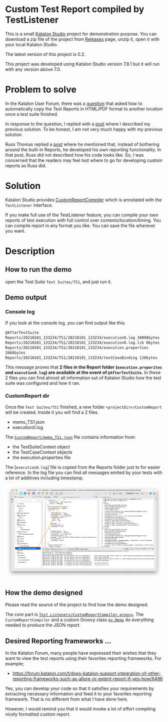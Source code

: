 Custom Test Report compiled by TestListener
========

This is a small [Katalon Studio](https://www.katalon.com/download/) project for demonstration purpose.
You can download a zip file of the project from [Releases](https://github.com/kazurayam/CompilingCustomReportInKatalonStudio/releases) page, unzip it, open it with your local Katalon Studio.

The latest version of this project is 0.2.

This project was developed using Katalon Studio version 7.8.1 but it will run with any version above 7.0.

# Problem to solve

In the Katalon User Forum, there was a [question](https://forum.katalon.com/t/get-results-html-path-filename-through-code/50526) that asked how to automatically copy the Test Reports in HTML/PDF format to another location once a test suite finished.

In response to the question, I replied with a [post](https://forum.katalon.com/t/get-results-html-path-filename-through-code/50526/5)
where I described my previous solution. To be honest, I am not very much happy with my previous solution.

Russ Thomas replied a [post](https://forum.katalon.com/t/get-results-html-path-filename-through-code/50526/3) where
he mentioned that, instead of bothering around the built-in Reports, he developed his own reporting functionality. In that post, Russ did not described how his code looks like. So, I was concerned that the readers may feel lost where to go for developing custom reports as Russ did.

# Solution

Katalon Studio provides [CustomReportCompiler](https://docs.katalon.com/katalon-studio/docs/fixtures-listeners.html#test-listeners-test-hooks) which is annotated with the `TestListener` interface.

If you make full use of the TestListener feature, you can compile your own reports of test execution with full control over contents/location/timing. You can compile report in any format you like. You can save the file wherever you want.

# Description

## How to run the demo

open the Test Suite `Test Suites/TS1`, and just run it.

## Demo output

### Console log

If you look at the console log, you can find output like this:
```
@AfterTestSuite
Reports/20210101_133234/TS1/20210101_133234/execution0.log 30098bytes
Reports/20210101_133234/TS1/20210101_133234/execution0.log.lck 0bytes
Reports/20210101_133234/TS1/20210101_133234/execution.properties 2660bytes
Reports/20210101_133234/TS1/20210101_133234/testCaseBinding 128bytes
```

This message proves that **2 files in the Report folder (`execution.properites` and `execution0.log`) are available at the event of `@AfterTestSuite`.** In these 2 files you can find almost all information out of Katalon Studio how the test suite was configured and how it ran.

### CustomReport dir

Once the `Test Suites/TS1` finished, a new folder `<projectDir>/CustomReport` will be created.
Inside it you will find a 2 files.

- memo_TS1.json
- execution0.log

The [`CustomReport/memo_TS1.json`](CustomReport/memo_TS1.json) file contains information from:
- the TestSuiteContext object
- the TestCaseContext objects
- the execution.properties file

The [`execution0.log`] file is copied from the Reports folder just to for easier reference. In the log file you can find all messages emited by your tests with a lot of additives including timestamp.

![CustomReportCreated](docs/images/CustomReportCreated0.png)

## How the demo designed

Please read the source of the project to find how the demo designed.

The core part is [`Test Listeners/CustomReportCompiler.groovy`](Test%20Listeners/CustomReportCompiler.groovy). The `CustomReportCompiler` and a custom Groovy class [`my.Memo`](Keywords/my/Memo.groovy) do everything needed to produce the JSON report.

## Desired Reporting frameworks ...

In the Katalon Forum, many people have expressed their wishes that they want to view the test reports using their favorites reporting frameworks. For example;

- https://forum.katalon.com/t/does-katalon-support-integration-of-other-reporting-frameworks-such-as-allure-or-extent-report-if-yes-how/6496

Yes, you can develop your code so that it satisfies your requirements by extracting necessary information and feed it to your favorites reporting framework. That is no different from what I have done here.

However, I would remind you that it would invoke a lot of effort compiling nicely formatted custom report.
